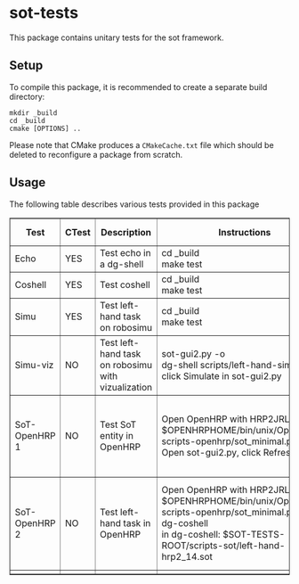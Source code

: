 sot-tests
===========

This package contains unitary tests for the sot framework.


Setup
-----

To compile this package, it is recommended to create a separate build
directory:

    mkdir _build
    cd _build
    cmake [OPTIONS] ..

Please note that CMake produces a `CMakeCache.txt` file which should
be deleted to reconfigure a package from scratch.

Usage
-----

The following table describes various tests provided in this package

<table border="1"cellpadding="2" cellspacing="0" width="800">
  <tr>
    <th> Test </th>
    <th> CTest </th>
    <th> Description </th>
    <th> Instructions </th>
    <th> Expected Results/Comments </th>
  </tr>

<tr>
  <td> Echo </td>
  <td> YES </td>
  <td> Test echo in a dg-shell </td>
  <td> cd _build <br> make test </td>
  <td> Passed </td>
</tr>

<tr>
  <td> Coshell </td>
  <td> YES </td>
  <td> Test coshell </td>
  <td> cd _build <br> make test </td>
  <td> Passed </td>
</tr

<tr>
  <td> Simu </td>
  <td> YES </td>
  <td> Test left-hand task on robosimu </td>
  <td> cd _build <br> make test </td>
  <td> Passed </td>
</tr

<tr>
  <td> Simu-viz </td>
  <td> NO </td>
  <td> Test left-hand task on robosimu <br> with vizualization</td>
  <td> sot-gui2.py -o <br> dg-shell scripts/left-hand-simu.sot <br>
  click Simulate in sot-gui2.py </td>
  <td> Robot moves its right hand while keeping the right foot in place. </td>
</tr

<tr>
  <td> SoT-OpenHRP 1</td>
  <td> NO </td>
  <td> Test SoT entity in OpenHRP</td>
  <td> Open OpenHRP with HRP2JRLBush.xml
    <br>  $OPENHRPHOME/bin/unix/OpenHRPpy
    scripts-openhrp/sot_minimal.py
    <br> Open sot-gui2.py, click Refresh.
  </td>
  <td width="300">
 Two entities appear in the graph: <i>coshell</i> and <i>OpenHRP</i>. <br>
 <i>OpenHRP.state</i> should be  updated at a decent rate.
  </td>
</tr>
<tr>
  <td> SoT-OpenHRP 2 </td>
  <td> NO </td>
  <td> Test left-hand task in OpenHRP</td>
  <td> Open OpenHRP with HRP2JRLBush.xml
    <br>  $OPENHRPHOME/bin/unix/OpenHRPpy scripts-openhrp/sot_minimal.py
    <br> dg-coshell
    <br> in dg-coshell: $SOT-TESTS-ROOT/scripts-sot/left-hand-hrp2_14.sot
  </td>
  <td width="300"> HRP2 moves its right hand while keeping
    the right foot in  place. <br>
    The left foot slides slightly
    since no constraints is imposed on it.
</td>
</tr

<tr>
  <td> </td>
  <td> </td>
  <td> </td>
  <td> </td>
  <td> </td>
</tr>

</table>
